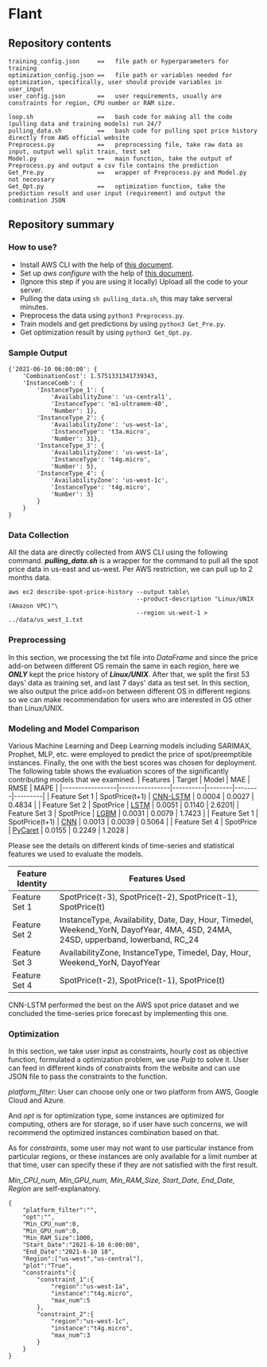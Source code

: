 # Flant
## Repository contents
```
training_config.json     ==   file path or hyperparameters for training
optimization_config.json ==   file path or variables needed for optimization, specifically, user should provide variables in user_input
user_config.json         ==   user requirements, usually are constraints for region, CPU number or RAM size.
```
```
loop.sh                  ==   bash code for making all the code (pulling data and training models) run 24/7
pulling_data.sh          ==   bash code for pulling spot price history directly from AWS official website
Preprocess.py            ==   preprocessing file, take raw data as input, output well split train, test set
Model.py                 ==   main function, take the output of Preprocess.py and output a csv file contains the prediction
Get_Pre.py               ==   wrapper of Preprocess.py and Model.py not necessary
Get_Opt.py               ==   optimization function, take the prediction result and user input (requirement) and output the combination JSON
```

## Repository summary
### How to use?
- Install AWS CLI with the help of [this document](https://docs.aws.amazon.com/cli/latest/userguide/install-cliv2.html).
- Set up *aws configure* with the help of [this document](https://docs.aws.amazon.com/cli/latest/userguide/cli-configure-quickstart.html).
- (Ignore this step if you are using it locally) Upload all the code to your server.
- Pulling the data using `sh pulling_data.sh`, this may take serveral minutes.
- Preprocess the data using `python3 Preprocess.py`.
- Train models and get predictions by using `python3 Get_Pre.py`.
- Get optimization result by using `python3 Get_Opt.py`.

### Sample Output
```
{'2021-06-10 06:00:00': {
    'CombinationCost': 1.5751331341739343, 
    'InstanceComb': {
        'InstanceType_1': {
            'AvailabilityZone': 'us-central1', 
            'InstanceType': 'm1-ultramem-40', 
            'Number': 1}, 
        'InstanceType_2': {
            'AvailabilityZone': 'us-west-1a', 
            'InstanceType': 't3a.micro', 
            'Number': 31}, 
        'InstanceType_3': {
            'AvailabilityZone': 'us-west-1a', 
            'InstanceType': 't4g.micro', 
            'Number': 5}, 
        'InstanceType_4': {
            'AvailabilityZone': 'us-west-1c', 
            'InstanceType': 't4g.micro', 
            'Number': 3}
        }
    }
}
```

### Data Collection
All the data are directly collected from AWS CLI using the following command. ***pulling_data.sh*** is a wrapper for the command to pull all the spot price data in us-east and us-west. Per AWS restriction, we can pull up to 2 months data.
```
aws ec2 describe-spot-price-history --output table\
                                    --product-description "Linux/UNIX (Amazon VPC)"\
                                    --region us-west-1 > ../data/us_west_1.txt
```

### Preprocessing
In this section, we processing the txt file into *DataFrame* and since the price add-on between different OS remain the same in each region, here we ***ONLY*** kept the price history of ***Linux/UNIX***. After that, we split the first 53 days' data as training set, and last 7 days' data as test set. In this section, we also output the price add=on between different OS in different regions so we can make recommendation for users who are interested in OS other than Linux/UNIX.

### Modeling and Model Comparison
Various Machine Learning and Deep Learning models including SARIMAX, Prophet, MLP, etc. were employed to predict the price of spot/preemptible instances. Finally, the one with the best scores was chosen for deployment.
The following table shows the evaluation scores of the significantly contributing models that we examined.
| Features        | Target         | Model    | MAE    | RMSE   | MAPE    |
|-----------------|----------------|----------|--------|--------|---------|
| Feature Set   1 | SpotPrice(t+1) | [CNN-LSTM](https://machinelearningmastery.com/cnn-long-short-term-memory-networks/) | 0.0004 | 0.0027 | 0.4834  |
| Feature Set   2 | SpotPrice      | [LSTM](https://colah.github.io/posts/2015-08-Understanding-LSTMs/) | 0.0051 | 0.1140  | 2.6201|
| Feature Set   3 | SpotPrice      | [LGBM](https://github.com/microsoft/LightGBM)     | 0.0031 | 0.0079 | 1.7423  |
| Feature Set   1 | SpotPrice(t+1) | [CNN](https://towardsdatascience.com/basics-of-the-classic-cnn-a3dce1225add)    | 0.0013 | 0.0039  | 0.5064  |
| Feature Set   4 | SpotPrice      | [PyCaret](https://www.pycaret.org/tutorials/html/REG101.html) | 0.0155 | 0.2249 | 1.2028 |

Please see the details on different kinds of time-series and statistical features we used to evaluate the models.

| Feature Identity | Features Used    |
|------------------|------------------|
| Feature Set 1    | SpotPrice(t-3),  SpotPrice(t-2), SpotPrice(t-1),   SpotPrice(t)  |
| Feature Set 2    | InstanceType, Availability, Date, Day, Hour, Timedel, Weekend_YorN, DayofYear, 4MA, 4SD, 24MA, 24SD, upperband, lowerband, RC_24 |
| Feature Set 3    | AvailabilityZone, InstanceType, Timedel, Day, Hour, Weekend_YorN, DayofYear |
| Feature Set 4    | SpotPrice(t-2), SpotPrice(t-1),   SpotPrice(t)  |

CNN-LSTM performed the best on the AWS spot price dataset and we concluded the time-series price forecast by implementing this one.

### Optimization
In this section, we take user input as constraints, hourly cost as objective function, formulated a optimization problem, we use *Pulp* to solve it. User can feed in different kinds of constraints from the website and can use JSON file to pass the constraints to the function. 

*platform_filter*: User can choose only one or two platform from AWS, Google Cloud and Azure. 

And *opt* is for optimization type, some instances are optimized for computing, others are for storage, so if user have such concerns, we will recommend the optimized instances combination based on that. 

As for *constraints*, some user may not want to use particular instance from particular regions, or these instances are only available for a limit number at that time, user can specify these if they are not satisfied with the first result.

*Min_CPU_num, Min_GPU_num, Min_RAM_Size, Start_Date, End_Date, Region* are self-explanatory.

```
{
    "platform_filter":"",
    "opt":"",
    "Min_CPU_num":0,
    "Min_GPU_num":0,
    "Min_RAM_Size":1000,
    "Start_Date":"2021-6-10 6:00:00",
    "End_Date":"2021-6-10 18",
    "Region":["us-west","us-central"],
    "plot":"True",
    "constraints":{
        "constraint_1":{
            "region":"us-west-1a",
            "instance":"t4g.micro",
            "max_num":5
        },
        "constraint_2":{
            "region":"us-west-1c",
            "instance":"t4g.micro",
            "max_num":3
        }
    }
}
```

